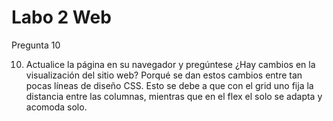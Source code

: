 # Labo 2 Web

Pregunta 10


10. Actualice la página en su navegador y pregúntese ¿Hay cambios en la visualización del sitio web? Porqué se dan estos cambios entre tan pocas líneas de diseño CSS.
Esto se debe a que con el grid uno fija la distancia entre las columnas, mientras que en el flex el solo se adapta y acomoda solo.


